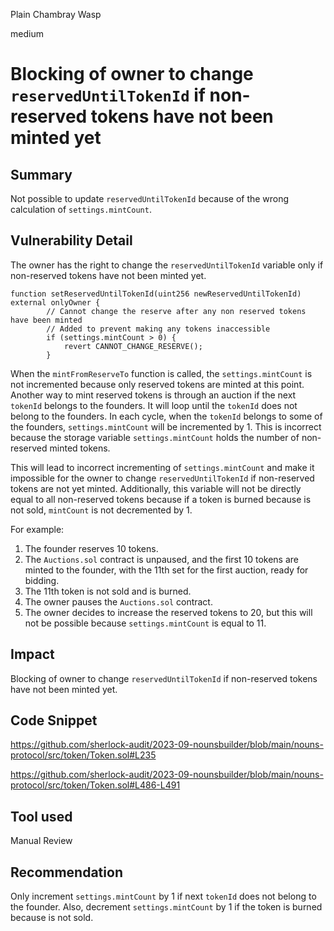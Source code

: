 Plain Chambray Wasp

medium

# Blocking of owner to change `reservedUntilTokenId` if non-reserved tokens have not been minted yet

## Summary
Not possible to update `reservedUntilTokenId` because of the wrong calculation of `settings.mintCount`.

## Vulnerability Detail
The owner has the right to change the `reservedUntilTokenId` variable only if non-reserved tokens have not been minted yet.

```solidity
function setReservedUntilTokenId(uint256 newReservedUntilTokenId) external onlyOwner {
        // Cannot change the reserve after any non reserved tokens have been minted
        // Added to prevent making any tokens inaccessible
        if (settings.mintCount > 0) {
            revert CANNOT_CHANGE_RESERVE();
        }
```

When the `mintFromReserveTo` function is called, the `settings.mintCount` is not incremented because only reserved tokens are minted at this point. Another way to mint reserved tokens is through an auction if the next `tokenId` belongs to the founders. It will loop until the `tokenId` does not belong to the founders. In each cycle, when the `tokenId` belongs to some of the founders, `settings.mintCount` will be incremented by 1. This is incorrect because the storage variable `settings.mintCount` holds the number of non-reserved minted tokens.

This will lead to incorrect incrementing of `settings.mintCount` and make it impossible for the owner to change `reservedUntilTokenId` if non-reserved tokens are not yet minted. Additionally, this variable will not be directly equal to all non-reserved tokens because if a token is burned because is not sold, `mintCount` is not decremented by 1.

For example:
1. The founder reserves 10 tokens.
2. The `Auctions.sol` contract is unpaused, and the first 10 tokens are minted to the founder, with the 11th set for the first auction, ready for bidding.
3. The 11th token is not sold and is burned.
4. The owner pauses the `Auctions.sol` contract.
5. The owner decides to increase the reserved tokens to 20, but this will not be possible because `settings.mintCount` is equal to 11.

## Impact
Blocking of owner to change `reservedUntilTokenId` if non-reserved tokens have not been minted yet.

## Code Snippet
https://github.com/sherlock-audit/2023-09-nounsbuilder/blob/main/nouns-protocol/src/token/Token.sol#L235

https://github.com/sherlock-audit/2023-09-nounsbuilder/blob/main/nouns-protocol/src/token/Token.sol#L486-L491
## Tool used

Manual Review

## Recommendation
Only increment `settings.mintCount` by 1 if next `tokenId` does not belong to the founder. Also, decrement `settings.mintCount` by 1 if the token is burned because is not sold.

